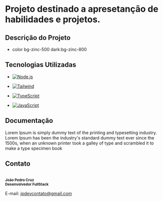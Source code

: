 # Projeto destinado a apresetanção de habilidades e projetos.

## Descrição do Projeto
- color bg-zinc-500 dark:bg-zinc-800

## Tecnologias Utilizadas

- [![Node.js](https://img.shields.io/badge/Node.js-43853D?style=for-the-badge&logo=node.js&logoColor=white)](https://nodejs.org/en)

- [![Tailwind](https://img.shields.io/badge/Tailwind_CSS-38B2AC?style=for-the-badge&logo=tailwind-css&logoColor=white)](https://tailwindcss.com/)
- [![TypeScript](https://img.shields.io/badge/TypeScript-007ACC?style=for-the-badge&logo=typescript&logoColor=white)](https://www.typescriptlang.org/docs/handbook/typescript-from-scratch.html)
- [![JavaScript](https://img.shields.io/badge/JavaScript-F7DF1E?style=for-the-badge&logo=javascript&logoColor=black)](https://developer.mozilla.org/pt-BR/docs/Web/JavaScript)

## Documentação

Lorem Ipsum is simply dummy text of the printing and typesetting industry. Lorem Ipsum has been the industry's standard dummy text ever since the 1500s, when an unknown printer took a galley of type and scrambled it to make a type specimen book

## Contato


<p>
   <br>
      <sub>
        <b>João Pedro Cruz</b>
        </br>
        <b>Desenvolvedor FullStack</b> 
      </sub>
</p>

E-mail: jpdevcontato@gmail.com
<br/>


